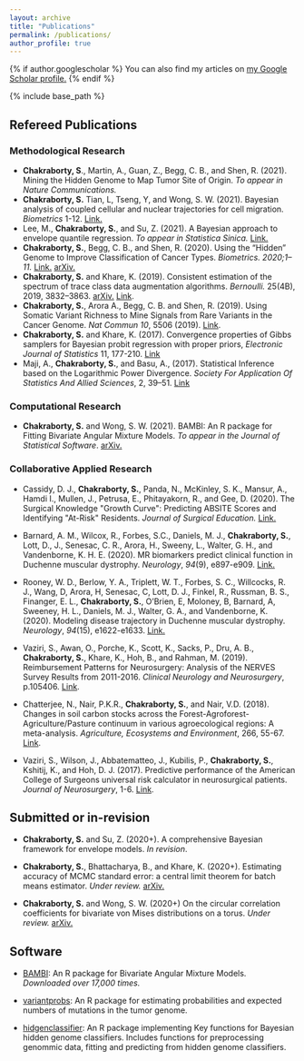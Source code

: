 ```yaml
---
layout: archive
title: "Publications"
permalink: /publications/
author_profile: true
---
```


{% if author.googlescholar %}
  You can also find my articles on <u><a href="{{author.googlescholar}}">my Google Scholar profile</a>.</u>
{% endif %}

{% include base_path %}


## Refereed Publications

### Methodological Research
*  **Chakraborty, S**., Martin, A., Guan, Z., Begg, C. B., and Shen, R. (2021). Mining the Hidden Genome to Map Tumor Site of Origin. *To appear in Nature Communications.* 
* **Chakraborty, S.** Tian, L, Tseng, Y, and Wong, S. W. (2021).  Bayesian analysis of coupled cellular and nuclear trajectories for cell migration. _Biometrics_ 1-12. [Link.](https://onlinelibrary.wiley.com/doi/10.1111/biom.13468)
* Lee, M., **Chakraborty, S.**, and Su, Z. (2021). A Bayesian approach to envelope quantile regression. *To appear in Statistica Sinica.* [Link.](http://www3.stat.sinica.edu.tw/ss_newpaper/SS-2020-0109_na.pdf)
*  **Chakraborty, S.**, Begg, C. B., and Shen, R. (2020). Using the “Hidden” Genome to Improve
  Classification of Cancer Types. *Biometrics. 2020;1–11.* [Link.](https://onlinelibrary.wiley.com/doi/abs/10.1111/biom.13367) [arXiv.](https://arxiv.org/abs/2005.10779)
* **Chakraborty, S.** and Khare, K. (2019).  Consistent estimation of the spectrum of trace class data augmentation algorithms. *Bernoulli.* 25(4B), 2019, 3832–3863. [arXiv.](https://arxiv.org/abs/1711.00572) [Link](https://projecteuclid.org/euclid.bj/1569398786).
* **Chakraborty, S.**, Arora A., Begg, C. B. and Shen, R. (2019). Using Somatic Variant Richness to Mine Signals from Rare Variants in the Cancer Genome. *Nat Commun 10*, 5506 (2019). [Link](https://www.nature.com/articles/s41467-019-13402-z).
* **Chakraborty, S.** and Khare, K. (2017). Convergence properties of Gibbs samplers for Bayesian probit regression with proper priors, *Electronic Journal of Statistics* 11, 177-210. [Link](https://projecteuclid.org/euclid.ejs/1485939612)
* Maji, A., **Chakraborty, S.**, and Basu, A., (2017). Statistical Inference based on the Logarithmic Power Divergence. *Society For Application Of Statistics And Allied Sciences*, 2, 39–51. [Link](http://www.sasaa.org/complete_journal/vol2__6.pdf)


### Computational Research

* **Chakraborty, S.** and Wong, S. W. (2021). BAMBI: An R package for Fitting Bivariate Angular Mixture Models. *To appear in the Journal of Statistical Software*. [arXiv.](https://arxiv.org/abs/1708.07804)


###  Collaborative Applied Research

* Cassidy, D. J.,  **Chakraborty, S.**, Panda, N.,  McKinley, S. K., Mansur, A., Hamdi I., Mullen,  J., Petrusa, E., Phitayakorn, R., and Gee, D. (2020). The Surgical Knowledge "Growth Curve": Predicting ABSITE Scores and Identifying "At-Risk" Residents. *Journal of Surgical Education.* [Link.](https://www.sciencedirect.com/science/article/abs/pii/S1931720420302312)
* Barnard, A. M., Wilcox, R., Forbes, S.C., Daniels, M. J., **Chakraborty, S.**, Lott, D., J., Senesac, C. R., Arora, H., Sweeny, L., Walter, G. H., and Vandenborne, K. H. E.  (2020). MR biomarkers predict clinical function in Duchenne muscular dystrophy. *Neurology*, *94*(9), e897-e909. [Link.](https://www.ncbi.nlm.nih.gov/pmc/articles/PMC7238941/)
* Rooney, W. D., Berlow, Y. A., Triplett, W. T., Forbes, S. C., Willcocks, R. J., Wang, D, Arora, H, Senesac, C, Lott, D. J., Finkel, R.,  Russman, B. S., Finanger, E. L., **Chakraborty, S.**, O’Brien, E, Moloney, B, Barnard, A, Sweeney, H. L., Daniels, M. J., Walter, G. A., and Vandenborne, K.  (2020). Modeling disease trajectory in Duchenne muscular dystrophy. *Neurology*, *94*(15), e1622-e1633. [Link.](https://pubmed.ncbi.nlm.nih.gov/32184340/)
* Vaziri, S., Awan, O., Porche, K., Scott, K., Sacks, P., Dru, A. B., **Chakraborty, S.**, Khare, K., Hoh, B., and Rahman, M. (2019). Reimbursement Patterns for Neurosurgery: Analysis of the NERVES Survey Results from 2011-2016.  *Clinical Neurology and Neurosurgery*, p.105406. [Link](https://www.ncbi.nlm.nih.gov/pubmed/31302381).

* Chatterjee, N., Nair, P.K.R., **Chakraborty, S.**, and Nair, V.D. (2018). Changes in soil carbon stocks across the Forest-Agroforest-Agriculture/Pasture continuum in various agroecological regions: A meta-analysis. *Agriculture, Ecosystems and Environment*, 266, 55-67. [Link](https://www.sciencedirect.com/science/article/abs/pii/S0167880918302913).

* Vaziri, S., Wilson, J., Abbatematteo, J., Kubilis, P., **Chakraborty, S.**, Kshitij, K., and Hoh, D. J. (2017). Predictive performance of the American College of Surgeons universal risk calculator in neurosurgical patients. *Journal of Neurosurgery*, 1-6. [Link](https://www.ncbi.nlm.nih.gov/pubmed/28452615).

  


## Submitted or in-revision

* **Chakraborty, S.** and Su, Z. (2020+). A comprehensive Bayesian framework for envelope models. *In revision*.

* **Chakraborty, S.**, Bhattacharya, B., and Khare, K. (2020+). Estimating accuracy of MCMC standard error: a central limit theorem for batch means estimator. *Under review.* [arXiv.](https://arxiv.org/abs/1911.00915)


* **Chakraborty, S.** and Wong, S. W. (2020+) On the circular correlation coefficients for bivariate von Mises distributions on a torus. *Under review.* [arXiv.](https://arxiv.org/abs/1804.08553)

  

  


## Software
* [BAMBI](https://cran.r-project.org/web/packages/BAMBI/index.html): An R package for Bivariate Angular Mixture Models. *Downloaded over 17,000 times.*

* [variantprobs](https://github.com/c7rishi/variantprobs): An R package for estimating probabilities and expected numbers of mutations in the tumor genome.

* [hidgenclassifier](https://github.com/c7rishi/hidgenclassifier): An R package implementing Key functions for Bayesian hidden genome classifiers.  Includes functions for preprocessing genommic data, fitting and predicting from hidden genome classifiers.
  


